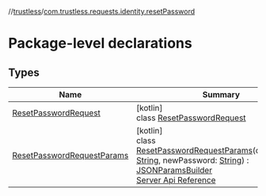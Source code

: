 //[trustless](../../index.md)/[com.trustless.requests.identity.resetPassword](index.md)

# Package-level declarations

## Types

| Name | Summary |
|---|---|
| [ResetPasswordRequest](-reset-password-request/index.md) | [kotlin]<br>class [ResetPasswordRequest](-reset-password-request/index.md) |
| [ResetPasswordRequestParams](-reset-password-request-params/index.md) | [kotlin]<br>class [ResetPasswordRequestParams](-reset-password-request-params/index.md)(oldPassword: [String](https://kotlinlang.org/api/latest/jvm/stdlib/kotlin/-string/index.html), newPassword: [String](https://kotlinlang.org/api/latest/jvm/stdlib/kotlin/-string/index.html)) : [JSONParamsBuilder](../com.trustless.params/-j-s-o-n-params-builder/index.md)<br>[Server Api Reference](https://developer.staq.io/docs/apis/identity#/User%20management/Set%20password) |

